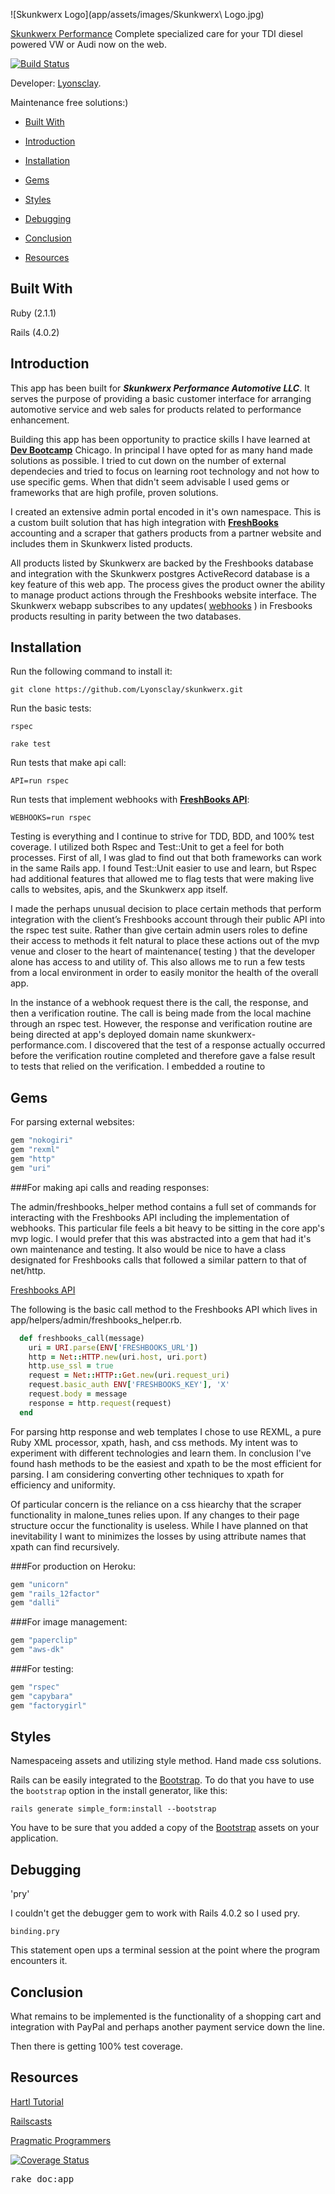 ![Skunkwerx Logo](app/assets/images/Skunkwerx\ Logo.jpg)

[Skunkwerx Performance](http://www.skunkwerx-performance.com/) Complete specialized care for your TDI diesel powered VW or Audi now on the web.

[![Build Status](https://travis-ci.org/Lyonsclay/skunkwerx.svg?branch=master)](https://travis-ci.org/Lyonsclay/skunkwerx)

Developer: [Lyonsclay](http://wonkitnow.tumblr.com).

Maintenance free solutions:)

* [Built With](#built_with)

* [Introduction](#introduction)

* [Installation](#installation)

* [Gems](#gems)

* [Styles](#styles)

* [Debugging](#debugging)

* [Conclusion](#conclusion)

* [Resources](#resources)

## Built With

Ruby (2.1.1)

Rails (4.0.2)

## Introduction

This app has been built for ***Skunkwerx Performance Automotive LLC***. It serves the purpose of providing a basic customer interface for arranging automotive service and web sales for products related to performance enhancement.

Building this app has been opportunity to practice skills I have learned at **[Dev Bootcamp](http://devbootcamp.com/learn-more/)** Chicago. In principal I have opted for as many hand made solutions as possible. I tried to cut down on the number of external dependecies and tried to focus on learning root technology and not how to use specific gems. When that didn't seem advisable I used gems or frameworks that are high profile, proven solutions.

I created an extensive admin portal encoded in it's own namespace. This is a custom built solution that has high integration with **[FreshBooks](http://www.freshbooks.com/index-st.php)** accounting and a scraper that gathers products from a partner website and includes them in Skunkwerx listed products.

All products listed by Skunkwerx are backed by the Freshbooks database and integration with the Skunkwerx postgres ActiveRecord database is a key feature of this web app. The process gives the product owner the ability to manage product actions through the Freshbooks website interface. The Skunkwerx webapp subscribes to any updates( [webhooks](http://en.wikipedia.org/wiki/Webhook) ) in Fresbooks products resulting in parity between the two databases.

## Installation

Run the following command to install it:

```console
git clone https://github.com/Lyonsclay/skunkwerx.git
```

Run the basic tests:

```console
rspec
```

```console
rake test
```

Run tests that make api call:

```console
API=run rspec
```

Run tests that implement webhooks with **[FreshBooks API](http://developers.freshbooks.com)**:

```console
WEBHOOKS=run rspec
```

Testing is everything and I continue to strive for TDD, BDD, and 100% test coverage. I utilized both Rspec and Test::Unit to get a feel for both processes. First of all, I was glad to find out that both frameworks can work in the same Rails app. I found Test::Unit easier to use and learn, but Rspec had additional features that allowed me to flag tests that were making live calls to websites, apis, and the Skunkwerx app itself.

I made the perhaps unusual decision to place certain methods that perform integration with the client’s Freshbooks account through their public API into the rspec test suite. Rather than give certain admin users roles to define their access to methods it felt natural to place these actions  out of the mvp venue and closer to the heart of maintenance( testing ) that the developer alone has access to and utility of. This also allows me to run a few tests from a local environment in order to easily monitor the health of the overall app.

In the instance of a webhook request there is the call, the response, and then a verification routine. The call is being made from the local machine through an rspec test. However, the response and verification routine are being directed at app's deployed domain name skunkwerx-performance.com. I discovered that the test of a response actually occurred before the verification routine completed and therefore gave a false result to tests that relied on the verification. I embedded a routine to

## Gems

For parsing external websites:

```ruby
gem "nokogiri"
gem "rexml"
gem "http"
gem "uri"
```

###For making api calls and reading responses:

The admin/freshbooks_helper method contains a full set of commands for interacting with the Freshbooks API including the implementation of webhooks. This particular file feels a bit heavy to be sitting in the core app's mvp logic. I would prefer that this was abstracted into a gem that had it's own maintenance and testing. It also would be nice to have a class designated for Freshbooks calls that followed a similar pattern to that of net/http.

[Freshbooks API](http://developers.freshbooks.com)

The following is the basic call method to the Freshbooks API which lives in app/helpers/admin/freshbooks_helper.rb.

```ruby
  def freshbooks_call(message)
    uri = URI.parse(ENV['FRESHBOOKS_URL'])
    http = Net::HTTP.new(uri.host, uri.port)
    http.use_ssl = true
    request = Net::HTTP::Get.new(uri.request_uri)
    request.basic_auth ENV['FRESHBOOKS_KEY'], 'X'
    request.body = message
    response = http.request(request)
  end
```

For parsing http response and web templates I chose to use  REXML, a pure Ruby XML processor, xpath, hash, and css methods. My intent was to experiment with different technologies and learn them. In conclusion I've found hash methods to be the easiest and xpath to be the most efficient for parsing. I am considering converting other techniques to xpath for efficiency and uniformity.

Of particular concern is the reliance on a css hiearchy that the scraper functionality in malone_tunes relies upon. If any changes to their page structure occur the functionality is useless. While I have planned on that inevitability I want to minimizes the losses by using attribute names that xpath can find recursively.

###For production on Heroku:

```ruby
gem "unicorn"
gem "rails_12factor"
gem "dalli"
```

###For image management:

```ruby
gem "paperclip"
gem "aws-dk"
```

###For testing:

```ruby
gem "rspec"
gem "capybara"
gem "factorygirl"
```

## Styles

Namespaceing assets and utilizing style method. Hand made css solutions.

Rails can be easily integrated to the [Bootstrap](http://getbootstrap.com/).
To do that you have to use the `bootstrap` option in the install generator, like this:

```console
rails generate simple_form:install --bootstrap
```

You have to be sure that you added a copy of the [Bootstrap](http://getbootstrap.com/)
assets on your application.

## Debugging

'pry'

I couldn't get the debugger gem to work with Rails 4.0.2 so I used pry.

```console
binding.pry
```

This statement open ups a terminal session at the point where the program encounters it.

## Conclusion

What remains to be implemented is the functionality of a shopping cart and integration with PayPal and perhaps another payment service down the line.

Then there is getting 100% test coverage.

## Resources

[Hartl Tutorial](http://www.railstutorial.org/book)

[Railscasts](http://railscasts.com/episodes/275-how-i-test)

[Pragmatic Programmers](http://pragprog.com/book/rails4/agile-web-development-with-rails-4)

[![Coverage Status](https://coveralls.io/repos/Lyonsclay/skunkwerx/badge.png)](https://coveralls.io/r/Lyonsclay/skunkwerx)

<tt>rake doc:app</tt>